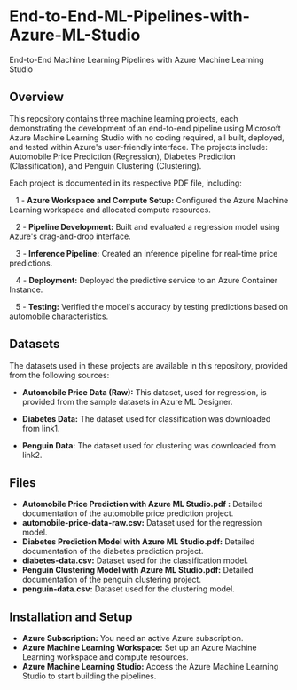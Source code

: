# End-to-End-ML-Pipelines-with-Azure-ML-Studio
End-to-End Machine Learning Pipelines with Azure Machine Learning Studio

## Overview

This repository contains three machine learning projects, each demonstrating the development of an end-to-end pipeline using Microsoft Azure Machine Learning Studio with no coding required, all built, deployed, and tested within Azure's user-friendly interface. The projects include: Automobile Price Prediction (Regression), Diabetes Prediction (Classification), and Penguin Clustering (Clustering).

Each project is documented in its respective PDF file, including:

&nbsp;&nbsp; 1 - **Azure Workspace and Compute Setup:** Configured the Azure Machine Learning workspace and allocated compute resources.

&nbsp;&nbsp; 2 - **Pipeline Development:** Built and evaluated a regression model using Azure's drag-and-drop interface.

&nbsp;&nbsp; 3 - **Inference Pipeline:** Created an inference pipeline for real-time price predictions.

&nbsp;&nbsp; 4 - **Deployment:** Deployed the predictive service to an Azure Container Instance.

&nbsp;&nbsp; 5 - **Testing:** Verified the model's accuracy by testing predictions based on automobile characteristics.

## Datasets

The datasets used in these projects are available in this repository, provided from the following sources:

- **Automobile Price Data (Raw):** This dataset, used for regression, is provided from the sample datasets in Azure ML Designer.

- **Diabetes Data:** The dataset used for classification was downloaded from link1.

- **Penguin Data:** The dataset used for clustering was downloaded from link2.



## Files

- **Automobile Price Prediction with Azure ML Studio.pdf :** Detailed documentation of the automobile price prediction project.
- **automobile-price-data-raw.csv:** Dataset used for the regression model.
- **Diabetes Prediction Model with Azure ML Studio.pdf:** Detailed documentation of the diabetes prediction project.
- **diabetes-data.csv:** Dataset used for the classification model.
- **Penguin Clustering Model with Azure ML Studio.pdf:** Detailed documentation of the penguin clustering project.
- **penguin-data.csv:** Dataset used for the clustering model.

## Installation and Setup

- **Azure Subscription:** You need an active Azure subscription.
- **Azure Machine Learning Workspace:** Set up an Azure Machine Learning workspace and compute resources.
- **Azure Machine Learning Studio:** Access the Azure Machine Learning Studio to start building the pipelines.

  
